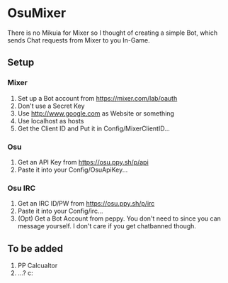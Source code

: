 # OsuMixer
There is no Mikuia for Mixer so I thought of creating a simple Bot, which sends Chat requests from Mixer to you In-Game.

## Setup
### Mixer
1. Set up a Bot account from https://mixer.com/lab/oauth
1. Don't use a Secret Key
1. Use http://www.google.com as Website or something
1. Use localhost as hosts
1. Get the Client ID and Put it in Config/MixerClientID...

### Osu
1. Get an API Key from https://osu.ppy.sh/p/api
1. Paste it into your Config/OsuApiKey...

### Osu IRC
1. Get an IRC ID/PW from https://osu.ppy.sh/p/irc
1. Paste it into your Config/irc...
1. (Opt) Get a Bot Account from peppy. You don't need to since you can message yourself. I don't care if you get chatbanned though.

## To be added
1. PP Calcualtor
1. ...? c:

